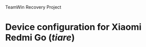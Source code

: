 TeamWin Recovery Project

Device configuration for Xiaomi Redmi Go  (_tiare_)
=====================================================
